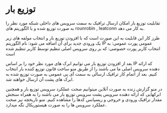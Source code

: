 # توزیع بار

تقابلیت توزیع بار امکان ارسال ترافیک به سمت سرویس های داخلی شبکه مورد نظر را به صورت توزیع شده و با الگوریتم های rounrobin , leatconn به کار می دهد.

<DarkModeImage
  dark-src="/assets/images/guides/fa/dark/networks/add-loadbalance.png"
  light-src="/assets/images/guides/fa/light/networks/add-loadbalance.png"
  alt="Registration image"
/>

طرز کار این قابلیت به این صورت است که با افزودن توزیع بار و انتخاب مولفه های زیر یک ورودی جدید برای آن اضافه می شود:
نام
الگوریتم
IP عمومی
پورت عمومی:  به انتخاب کاربر
پورت خصوصی:  که بر روی سرویس اصلی تنظیم توسط کاربر تنظیم شده است

<DarkModeImage
  dark-src="/assets/images/guides/fa/dark/networks/loadbalance-entry.png"
  light-src="/assets/images/guides/fa/light/networks/loadbalance-entry.png"
  alt="Registration image"
/>

بعد از افزودن توزیع بار می توانیم ابرک های مورد نظر خود را بر اساس IP که ارائه دهنده سرویس اصلی ما می باشند را از طریق منو ساخت قانون توزیع کننده بار انتخاب کنیم.
بعد از اتمام کار ترافیک ارسالی به سمت آی پی عمومی به صورت توزیع شده به ابرک های پشت آن ارسال خواهند شد.

در منو گزارش زنده به صورت آنلاین میتوانیم صحت عملکرد سرویس توزیع بار و همچنین ابرکهایی که ارائه دهنده سرویس پشت سرویس توزیع بار می باشند را به همراه سنجش مقدار ترافیک ورودی و خروجی و ریسپانس کدها را مشاهده کنیم.
منو تاریخچه نیز صحت عملکرد سرویس ها را به صورت هیستوریکال نگه میدارد.
